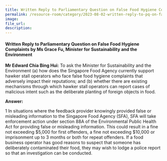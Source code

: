 ```yaml
---  
title: Written Reply to Parliamentary Question on False Food Hygiene Complaints by Ms Grace Fu, Minister for Sustainability and the Environment
permalink: /resource-room/category/2023-08-02-written-reply-to-pq-on-false-food-hygiene/
image:  
file_url:  
description:  
---  
```


#### Written Reply to Parliamentary Question on False Food Hygiene Complaints by Ms Grace Fu, Minister for Sustainability and the Environment

**Mr Edward Chia Bing Hui:** To ask the Minister for Sustainability and the Environment (a) how does the Singapore Food Agency currently support hawker stall operators who face false food hygiene complaints that adversely impact their reputations; and (b) whether there are existing mechanisms through which hawker stall operators can report cases of malicious intent such as the deliberate planting of foreign objects in food.

**Answer:**

1 In situations where the feedback provider knowingly provided false or misleading information to the Singapore Food Agency (SFA), SFA will take enforcement action under section 88A of the Environmental Public Health Act for providing false or misleading information. This could result in a fine not exceeding $5,000 for first offenders, a fine not exceeding $10,000 or imprisonment up to 3 months or both for repeat offenders. If a food business operator has good reasons to suspect that someone has deliberately contaminated their food, they may wish to lodge a police report so that an investigation can be conducted.
